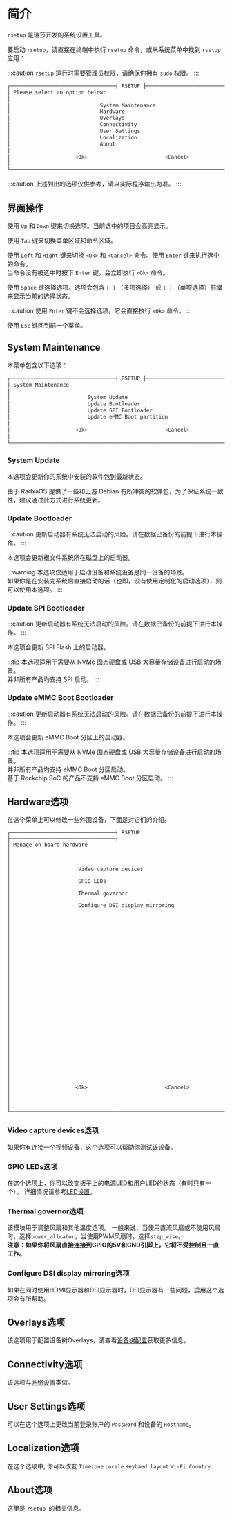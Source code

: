 ﻿---
sidebar_label: '功能介绍'
sidebar_position: 0
---

# 简介

`rsetup` 是瑞莎开发的系统设置工具。

要启动 `rsetup`，请直接在终端中执行 `rsetup` 命令，或从系统菜单中找到 `rsetup` 应用：

:::caution
`rsetup` 运行时需要管理员权限，请确保你拥有 `sudo` 权限。
:::

```bash
┌──────────────────────────────────┤ RSETUP ├──────────────────────────────────┐
│ Please select an option below:                                               │
│                                                                              │
│                             System Maintenance                               │
│                             Hardware                                         │
│                             Overlays                                         │
│                             Connectivity                                     │
│                             User Settings                                    │
│                             Localization                                     │
│                             About                                            │
│                                                                              │
│                     <Ok>                         <Cancel>                    │
│                                                                              │
└──────────────────────────────────────────────────────────────────────────────┘
```

:::caution
上述列出的选项仅供参考，请以实际程序输出为准。
:::

## 界面操作

使用 `Up` 和 `Down` 键来切换选项。当前选中的项目会高亮显示。

使用 `Tab` 键来切换菜单区域和命令区域。

使用 `Left` 和 `Right` 键来切换 `<Ok>` 和 `<Cancel>` 命令。使用 `Enter` 键来执行选中的命令。  
当命令没有被选中时按下 `Enter` 键，会立即执行 `<Ok>` 命令。

使用 `Space` 键选择选项。选项会包含 `[ ]` （多项选择） 或 `( )` （单项选择）前缀来显示当前的选择状态。

:::caution
使用 `Enter` 键不会选择选项。它会直接执行 `<Ok>` 命令。
:::

使用 `Esc` 键回到前一个菜单。

## System Maintenance

本菜单包含以下选项：

```bash
┌──────────────────────────────────┤ RSETUP ├──────────────────────────────────┐
│ System Maintenance                                                           │
│                                                                              │
│                         System Update                                        │
│                         Update Bootloader                                    │
│                         Update SPI Bootloader                                │
│                         Update eMMC Boot partition                           │
│                                                                              │
│                     <Ok>                         <Cancel>                    │
│                                                                              │
└──────────────────────────────────────────────────────────────────────────────┘
```

### System Update

本选项会更新你的系统中安装的软件包到最新状态。

由于 RadxaOS 提供了一些和上游 Debian 有所冲突的软件包，为了保证系统一致性，建议通过此方式进行系统更新。

### Update Bootloader

:::caution
更新启动器有系统无法启动的风险。请在数据已备份的前提下进行本操作。
:::

本选项会更新根文件系统所在磁盘上的启动器。

:::warning
本选项仅适用于启动设备和系统设备是同一设备的场景。  
如果你是在安装完系统后直接启动的话（也即，没有使用定制化的启动选项），则可以使用本选项。
:::

### Update SPI Bootloader

:::caution
更新启动器有系统无法启动的风险。请在数据已备份的前提下进行本操作。
:::

本选项会更新 SPI Flash 上的启动器。

:::tip
本选项适用于需要从 NVMe 固态硬盘或 USB 大容量存储设备进行启动的场景。  
并非所有产品均支持 SPI 启动。
:::

### Update eMMC Boot Bootloader

:::caution
更新启动器有系统无法启动的风险。请在数据已备份的前提下进行本操作。
:::

本选项会更新 eMMC Boot 分区上的启动器。

:::tip
本选项适用于需要从 NVMe 固态硬盘或 USB 大容量存储设备进行启动的场景。  
并非所有产品均支持 eMMC Boot 分区启动。  
基于 Rockchip SoC 的产品不支持 eMMC Boot 分区启动。
:::

## Hardware选项

在这个菜单上可以修改一些外围设备，下面是对它们的介绍。 

```
┌──────────────────────────────────┤ RSETUP ├──────────────────────────────────┐
│ Manage on-board hardware                                                     │
│                                                                              │
│                      Video capture devices                                   │
│                      GPIO LEDs                                               │
│                      Thermal governor                                        │
│                      Configure DSI display mirroring                         │
│                                                                              │
│                                                                              │
│                                                                              │
│                                                                              │
│                                                                              │
│                                                                              │
│                                                                              │
│                                                                              │
│                                                                              │
│                                                                              │
│                                                                              │
│                                                                              │
│                                                                              │
│                                                                              │
│                     <Ok>                         <Cancel>                    │
│                                                                              │
└──────────────────────────────────────────────────────────────────────────────┘
```

### Video capture devices选项

如果你有连接一个视频设备，这个选项可以帮助你测试该设备。 

### GPIO LEDs选项

在这个选项上，你可以改变板子上的电源LED和用户LED的状态（有时只有一个）。 
详细情况请参考[LED设置](led)。 

### Thermal governor选项

该模块用于调整风扇和其他温度选项。 
一般来说，当使用直流风扇或不使用风扇时，选择`power_allcator`，当使用PWM风扇时，选择`step_wise`。  
**注意：如果你将风扇直接连接到GPIO的5V和GND引脚上，它将不受控制且一直工作。**

### Configure DSI display mirroring选项

如果在同时使用HDMI显示器和DSI显示器时，DSI显示器有一些问题，启用这个选项会有所帮助。 

## Overlays选项

该选项用于配置设备树Overlays，请查看[设备树配置](devicetree)获取更多信息。

## Connectivity选项

该选项与[网络设置](../network)类似。

## User Settings选项

可以在这个选项上更改当前登录账户的 `Password` 和设备的 `Hostname`。 

## Localization选项

在这个选项中, 你可以改变 `Timezone` `Locale` `Keybaed layout` `Wi-Fi Country`.  

## About选项

这里是 `rsetup `的相关信息。
